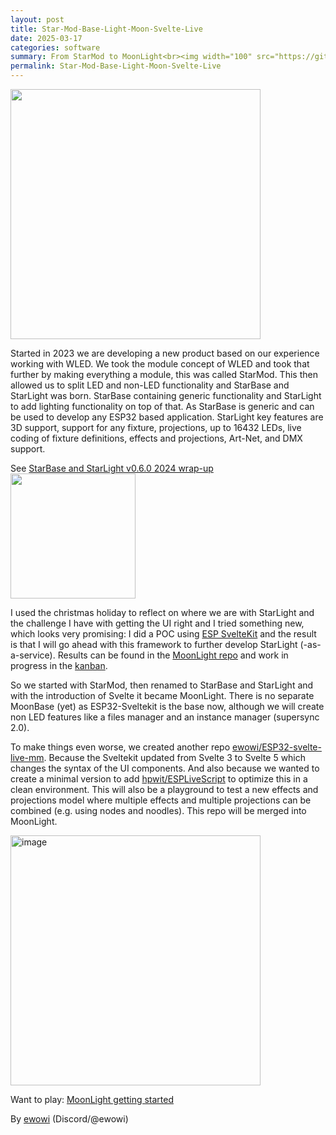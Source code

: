 ```yaml
---
layout: post
title: Star-Mod-Base-Light-Moon-Svelte-Live
date: 2025-03-17
categories: software
summary: From StarMod to MoonLight<br><img width="100" src="https://github.com/user-attachments/assets/de0ab735-d547-462e-b7e3-c3f819bf9283">
permalink: Star-Mod-Base-Light-Moon-Svelte-Live
---
```


<img width="400" src="https://github.com/user-attachments/assets/de0ab735-d547-462e-b7e3-c3f819bf9283"/>

Started in 2023 we are developing a new product based on our experience working with WLED. We took the module concept of WLED and took that further by making everything a module, this was called StarMod. This then allowed us to split LED and non-LED functionality and StarBase and StarLight was born. StarBase containing generic functionality and StarLight to add lighting functionality on top of that. As StarBase is generic and can be used to develop any ESP32 based application. StarLight key features are 3D support, support for any fixture, projections, up to 16432 LEDs, live coding of fixture definitions, effects and projections, Art-Net, and DMX support.

See [StarBase and StarLight v0.6.0 2024 wrap-up](https://moonmodules.org/star-v060)
<img width="200" src="https://github.com/user-attachments/assets/c43977c0-18d3-439d-b624-7b63fef0f02b"/>

I used the christmas holiday to reflect on where we are with StarLight and the challenge I have with getting the UI right and I tried something new, which looks very promising: I did a POC using [ESP SvelteKit](https://github.com/theelims/ESP32-sveltekit) and the result is that I will go ahead with this framework to further develop StarLight (-as-a-service). Results can be found in the [MoonLight repo](https://github.com/MoonModules/MoonLight) and work in progress in the [kanban](https://github.com/users/MoonModules/projects/2).

So we started with StarMod, then renamed to StarBase and StarLight and with the introduction of Svelte it became MoonLight. There is no separate MoonBase (yet) as ESP32-Sveltekit is the base now, although we will create non LED features like a files manager and an instance manager (supersync 2.0).

To make things even worse, we created another repo [ewowi/ESP32-svelte-live-mm](https://github.com/ewowi/ESP32-svelte-live-mm). Because the Sveltekit updated from Svelte 3 to Svelte 5 which changes the syntax of the UI components. And also because we wanted to create a minimal version to add [hpwit/ESPLiveScript](https://github.com/hpwit/ESPLiveScript) to optimize this in a clean environment. This will also be a playground to test a new effects and projections model where multiple effects and multiple projections can be combined (e.g. using nodes and noodles). This repo will be merged into MoonLight.

<img width="400" alt="image" src="https://github.com/user-attachments/assets/14cf0ba7-d535-4edf-8d69-7a6cd0089e7d" />

Want to play: [MoonLight getting started](https://moonmodules.org/MoonLight/general/gettingstarted/)

By [ewowi](https://github.com/ewowi)
(Discord/@ewowi)
